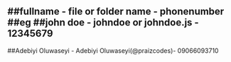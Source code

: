 ##fullname - file or folder name - phonenumber
##eg
##john doe - johndoe or johndoe.js - 12345679
----------------------------------------------
##Adebiyi Oluwaseyi - Adebiyi Oluwaseyi(@praizcodes)- 09066093710